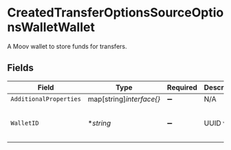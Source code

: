 # CreatedTransferOptionsSourceOptionsWalletWallet

A Moov wallet to store funds for transfers.


## Fields

| Field                                | Type                                 | Required                             | Description                          | Example                              |
| ------------------------------------ | ------------------------------------ | ------------------------------------ | ------------------------------------ | ------------------------------------ |
| `AdditionalProperties`               | map[string]*interface{}*             | :heavy_minus_sign:                   | N/A                                  |                                      |
| `WalletID`                           | **string*                            | :heavy_minus_sign:                   | UUID v4                              | ec7e1848-dc80-4ab0-8827-dd7fc0737b43 |